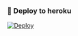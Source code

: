 ### 🚀 Deploy to heroku
[![Deploy](https://www.herokucdn.com/deploy/button.svg)](https://heroku.com/deploy?template=https://github.com/Nihatttm/YukkiMusicBot)
